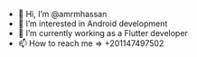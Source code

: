 - 👋 Hi, I’m @amrmhassan
- 👀 I’m interested in Android development
- 🌱 I’m currently working as a Flutter developer
- 📫 How to reach me => +201147497502

<!---
amrmhassan/amrmhassan is a ✨ special ✨ repository because its `README.md` (this file) appears on your GitHub profile.
You can click the Preview link to take a look at your changes.
--->
